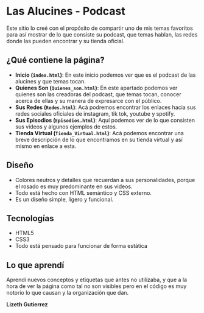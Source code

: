 # Las Alucines - Podcast

Este sitio lo creé con el propósito de compartir uno de mis temas favoritos para así mostrar de lo que consiste su podcast, que temas hablan, las redes donde las pueden encontrar y su tienda oficial.

## ¿Qué contiene la página?

- **Inicio (`index.html`)**: En este inicio podemos ver que es el podcast de las alucines y que temas tocan.
- **Quienes Son (`Quienes_son.html`)**: En este apartado podemos ver quienes son las creadoras del podcast, que temas tocan, conocer acerca de ellas y su manera de expresarce con el público.
- **Sus Redes (`Redes.html`)**: Acá podremos encontrar los enlaces hacia sus redes sociales oficiales de instagram, tik tok, youtube y spotify.
- **Sus Episodios (`Episodios.html`)**: Aquí podemos ver de lo que consisten sus videos y algunos ejemplos de estos.
- **Tienda Virtual (`Tienda_Virtual.html`)**: Acá podemos encontrar una breve descripción de lo que encontramos en su tienda virtual y así mismo en enlace a esta.

##  Diseño

- Colores neutros y detalles que recuerdan a sus personalidades, porque el rosado es muy predominante en sus videos.
- Todo está hecho con HTML semántico y CSS externo.
- Es un diseño simple, ligero y funcional.

##  Tecnologías

- HTML5
- CSS3
- Todo está pensado para funcionar de forma estática

## Lo que aprendí

Aprendí nuevos conceptos y etiquetas que antes no utilizaba, y que a la hora de ver la página como tal no son visibles pero en el código es muy notorio lo que causan y la organización que dan.

**Lizeth Gutierrez**